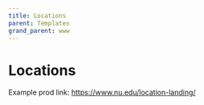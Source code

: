 ```yaml
---
title: Locations
parent: Templates
grand_parent: www
---
```


# Locations

Example prod link: https://www.nu.edu/location-landing/